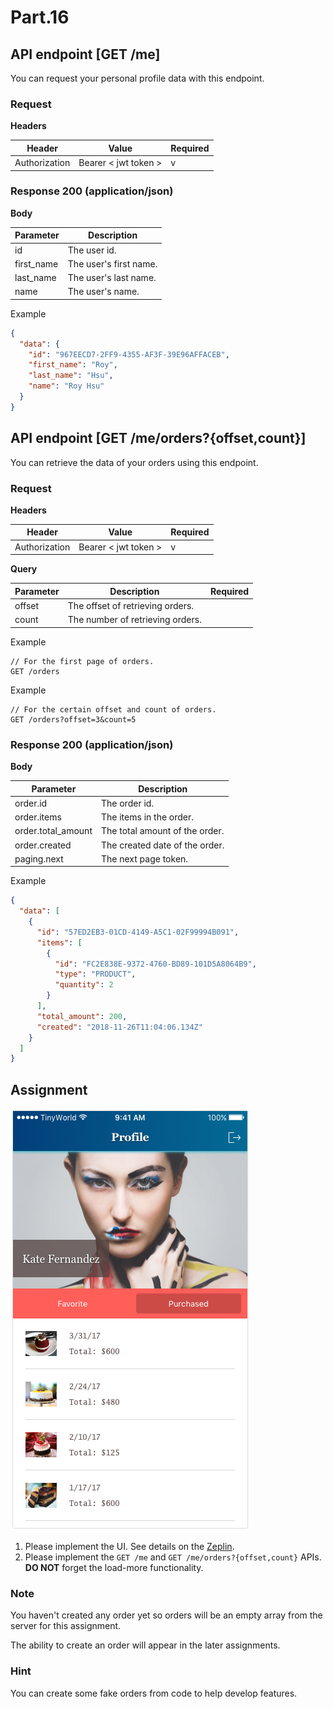 # Part.16

## API endpoint [GET /me]

You can request your personal profile data with this endpoint.

### Request

**Headers**

| Header | Value | Required |
| --- | --- | --- |
| Authorization | Bearer < jwt token > | v |

### Response 200 (application/json)

**Body**

| Parameter | Description |
| --- | --- |
| id | The user id. |
| first_name | The user's first name. |
| last_name | The user's last name. |
| name | The user's name. |

Example

```json
{
  "data": {
    "id": "967EECD7-2FF9-4355-AF3F-39E96AFFACEB",
    "first_name": "Roy",
    "last_name": "Hsu",
    "name": "Roy Hsu"
  }
}
```

## API endpoint [GET /me/orders?{offset,count}]

You can retrieve the data of your orders using this endpoint.

### Request

**Headers**

| Header | Value | Required |
| --- | --- | --- |
| Authorization | Bearer < jwt token > | v |

**Query**

| Parameter | Description | Required |
| --- | --- | --- |
| offset | The offset of retrieving orders. | |
| count | The number of retrieving orders. | |

Example

```
// For the first page of orders.
GET /orders
```

Example

```
// For the certain offset and count of orders.
GET /orders?offset=3&count=5
```

### Response 200 (application/json)

**Body**

| Parameter | Description |
| --- | --- |
| order.id | The order id. |
| order.items | The items in the order. |
| order.total_amount | The total amount of the order. |
| order.created | The created date of the order. |
| paging.next | The next page token. |

Example

```json
{
  "data": [
    {
      "id": "57ED2EB3-01CD-4149-A5C1-02F99994B091",
      "items": [
        {
          "id": "FC2E838E-9372-4760-BD89-101D5A8064B9",
          "type": "PRODUCT",
          "quantity": 2
        }
      ],
      "total_amount": 200,
      "created": "2018-11-26T11:04:06.134Z"
    }
  ]
}
```

## Assignment

![Controller/Profile/Normal/Purchased Without Tab Bar](../../../resources/images/controller/profile/normal/purchased-without-tab-bar.png)

1. Please implement the UI. See details on the [Zeplin](https://zpl.io/bzYXEeG).
2. Please implement the `GET /me` and `GET /me/orders?{offset,count}` APIs. **DO NOT** forget the load-more functionality.

### Note

You haven't created any order yet so orders will be an empty array from the server for this assignment.

The ability to create an order will appear in the later assignments.

### Hint

You can create some fake orders from code to help develop features.
